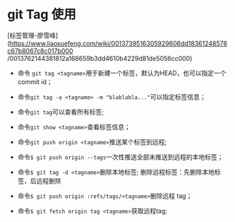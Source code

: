 # git Tag 使用
[标签管理-廖雪峰](https://www.liaoxuefeng.com/wiki/0013739516305929606dd18361248578c67b8067c8c017b000
/0013762144381812a168659b3dd4610b4229d81de5056cc000)

* 命令 `git tag <tagname>`用于新建一个标签，默认为HEAD，也可以指定一个commit id；
* 命令`git tag -a <tagname> -m "blablabla..."`可以指定标签信息；
* 命令`git tag`可以查看所有标签;
* 命令`git show <tagname>`查看标签信息；

* 命令`git push origin <tagname>`推送某个标签到远程;
* 命令`$ git push origin --tags`一次性推送全部未推送到远程的本地标签；

* 命令`$ git tag -d <tagname>`删除本地标签;
删除远程标签：先删除本地标签，后远程删除
* 命令`$ git push origin :refs/tags/<tagname>`删除远程 tag；

* 命令`$ git fetch origin tag <tagname>`获取远程tag;




 

 
 

